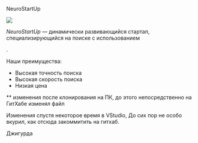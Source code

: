  NeuroStartUp

![](https://netology-code.github.io/git-homeworks/introduction/assets/logo.png)

*NeuroStartUp* — динамически развивающийся стартап, специализирующийся на поиске с использованием 

.

Наши преимущества:
* Высокая точность поиска
* Высокая скорость поиска
* Низкая цена

** изменения после клонирования на ПК, до этого непосредственно на ГитХабе изменял файл

Изменения спустя некоторое время в VStudio, До сих пор не особо вкурил, как отсюда закоммитить на гитхаб.



Джигурда